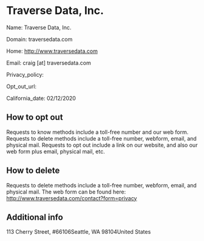 
# Traverse Data, Inc.

Name: Traverse Data, Inc.

Domain: traversedata.com

Home: http://www.traversedata.com

Email: craig [at] traversedata.com

Privacy_policy: 

Opt_out_url: 

California_date: 02/12/2020



## How to opt out

Requests to know methods include a toll-free number and our web form.
Requests to delete methods include a toll-free number, webform, email, and physical mail.
Requests to opt out include a link on our website, and also our web form plus email, physical mail, etc.

## How to delete

Requests to delete methods include a toll-free number, webform, email, and physical mail. The web form can be found here: http://www.traversedata.com/contact?form=privacy

## Additional info



113 Cherry Street, #66106Seattle, WA 98104United States


